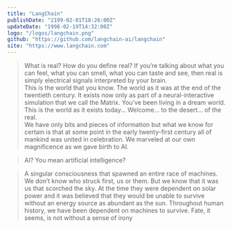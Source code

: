 ```yaml
---
title: "LangChain"
publishDate: "2199-02-01T18:26:00Z"
updateDate: "1998-02-19T14:32:00Z"
logo: "/logos/langchain.png"
github: "https://github.com/langchain-ai/langchain"
site: "https://www.langchain.com"
---
```

>What is real? How do you define real? If you’re talking about what you can feel, what you can smell, what you can taste and see, then real is simply electrical signals interpreted by your brain.<br> This is the world that you know. The world as it was at the end of the twentieth century. It exists now only as part of a neural-interactive simulation that we call the Matrix. You’ve been living in a dream world.<br> This is the world as it exists today... Welcome... to the desert... of the real.<br>  We have only bits and pieces of information but what we know for certain is that at some point in the early twenty-first century all of mankind was united in celebration. We marveled at our own magnificence as we gave birth to AI.

>AI? You mean artificial intelligence?

>A singular consciousness that spawned an entire race of machines. We don’t know who struck first, us or them. But we know that it was us that scorched the sky. At the time they were dependent on solar power and it was believed that they would be unable to survive without an energy source as abundant as the sun. Throughout human history, we have been dependent on machines to survive. Fate, it seems, is not without a sense of irony